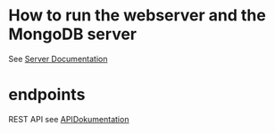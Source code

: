 # How to run the webserver and the MongoDB server

See [Server Documentation](./server/README.md)

# endpoints
REST API see
[APIDokumentation](./APIdocumentation/README.md)

